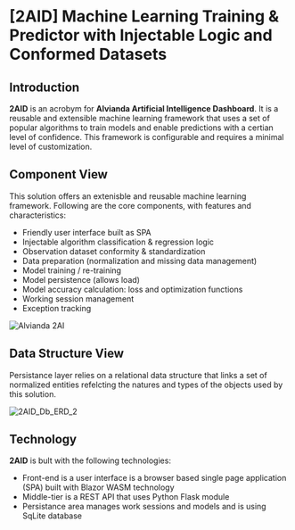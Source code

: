 # [2AID] Machine Learning Training & Predictor with Injectable Logic and Conformed Datasets 

## Introduction
**2AID** is an acrobym for **Alvianda Artificial Intelligence Dashboard**. It is a reusable and extensible machine learning framework that uses a set of popular algorithms
to train models and enable predictions with a certian level of confidence.
This framework is configurable and requires a minimal level of customization.

## Component View
This solution offers an extenisble and reusable machine learning framework.
Following are the core components, with features and characteristics:
* Friendly user interface built as SPA
* Injectable algorithm classification & regression logic 
* Observation dataset conformity & standardization
* Data preparation (normalization and missing data management)
* Model training / re-training
* Model persistence (allows load)
* Model accuracy calculation: loss and optimization functions
* Working session management
* Exception tracking

![Alvianda 2AI](https://user-images.githubusercontent.com/6631390/93335612-b9d44a80-f7f4-11ea-89d0-6c4f1b40ff67.png)

## Data Structure View
Persistance layer relies on a relational data structure that links a set of normalized entities refelcting the natures and types of the objects used by this solution.

![2AID_Db_ERD_2](https://user-images.githubusercontent.com/6631390/93338447-58ae7600-f7f8-11ea-9fae-abfd0646f401.jpg)

## Technology
**2AID** is bult with the following technologies:
* Front-end is a user interface is a browser based single page application (SPA) built with Blazor WASM technology
* Middle-tier is a REST API that uses Python Flask module
* Persistance area manages work sessions and models and is using SqLite database


